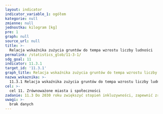 ```yaml
---
layout: indicator
indicator_variable_1: ogółem
kategorie: null
zmienne: null
jednostka: kilogram [kg]
pre: 1
graph: null
source_url: null
title: >-
  Relacja wskaźnika zużycia gruntów do tempa wzrostu liczby ludności
permalink: /statistics_glob/11-3-1/
sdg_goal: 11
indicator: 11.3.1
target_id: '11.3.1'
graph_title: Relacja wskaźnika zużycia gruntów do tempa wzrostu liczby ludności
nazwa_wskaznika: >-
  11.3.1 Relacja wskaźnika zużycia gruntów do tempa wzrostu liczby ludności
cel: >-
  cel 11. Zrównoważone miasta i społeczności
zadanie: 11.3 Do 2030 roku zwiększyć stopień inkluzywności, zapewnić zrównoważoną urbanizację i partycypację w zintegrowanym i zrównoważonym planowaniu i gospodarowaniu osiedlami ludzkimi we wszystkich krajach
uwagi: >-
  brak danych
---
```

